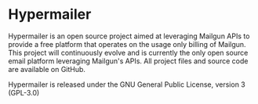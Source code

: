 Hypermailer
===========
Hypermailer is an open source project aimed at leveraging Mailgun APIs to provide a free platform that operates on the usage only billing of Mailgun. This project will continuously evolve and is currently the only open source email platform leveraging Mailgun's APIs. All project files and source code are available on GitHub.

Hypermailer is released under the GNU General Public License, version 3 (GPL-3.0)
